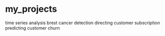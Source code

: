 # my_projects
time series analysis
brest cancer detection
directing customer subscription
predicting customer churn
